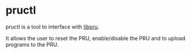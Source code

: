 pructl
======

pructl is a tool to interface with
[libpru](https://bitbucket.org/rpaulo/libpru).

It allows the user to reset the PRU, enable/disable the PRU and to
upload programs to the PRU.
